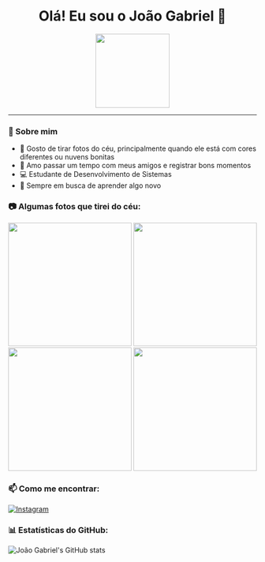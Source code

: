 <h1 align="center">Olá! Eu sou o João Gabriel 👋</h1>

<div align="center">
  <img src="https://media1.giphy.com/media/v1.Y2lkPTc5MGI3NjExbTZjNzY5YjBncnppaDB0eWljbDQyZXlmNnZiODhtdHA3cmlzbjg0ZSZlcD12MV9pbnRlcm5hbF9naWZfYnlfaWQmY3Q9Zw/MUHNdrm3vk7MoyUsCO/giphy.gif" width="150">
</div>

---

### 🌟 Sobre mim
- 📸 Gosto de tirar fotos do céu, principalmente quando ele está com cores diferentes ou nuvens bonitas  
- 🤝 Amo passar um tempo com meus amigos e registrar bons momentos  
- 💻 Estudante de Desenvolvimento de Sistemas  
- 🚀 Sempre em busca de aprender algo novo  


### 📷 Algumas fotos que tirei do céu:
<p align="center">
  <img src="![ceu1 png](https://github.com/user-attachments/assets/65065863-9dc2-4b80-a3a5-2dadc22bc1a2)
" width="250"/>
  <img src="https://raw.githubusercontent.com/seu_usuario/seu_repositorio/main/imagens/ceu2.png" width="250"/>
  <img src="https://raw.githubusercontent.com/seu_usuario/seu_repositorio/main/imagens/ceu3.png" width="250"/>
  <img src="https://raw.githubusercontent.com/seu_usuario/seu_repositorio/main/imagens/ceu4.png" width="250"/>
</p>

### 📫 Como me encontrar:
[![Instagram](https://img.shields.io/badge/-Instagram-%23E4405F?style=for-the-badge&logo=instagram&logoColor=white)](https://www.instagram.com/jaogbrl?igsh=MTUxaWhjc3JyaHA3bA==)

### 📊 Estatísticas do GitHub:
![João Gabriel's GitHub stats](https://github-readme-stats.vercel.app/api?username=seu_usuario&show_icons=true&theme=dracula)
